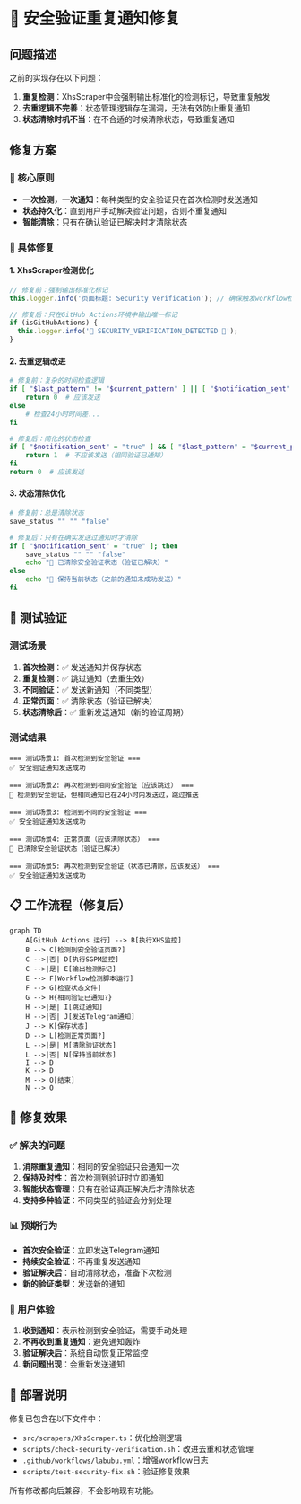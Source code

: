 # 🔧 安全验证重复通知修复

## 问题描述

之前的实现存在以下问题：
1. **重复检测**：XhsScraper中会强制输出标准化的检测标记，导致重复触发
2. **去重逻辑不完善**：状态管理逻辑存在漏洞，无法有效防止重复通知
3. **状态清除时机不当**：在不合适的时候清除状态，导致重复通知

## 修复方案

### 🎯 核心原则
- **一次检测，一次通知**：每种类型的安全验证只在首次检测时发送通知
- **状态持久化**：直到用户手动解决验证问题，否则不重复通知
- **智能清除**：只有在确认验证已解决时才清除状态

### 🔧 具体修复

#### 1. XhsScraper检测优化
```typescript
// 修复前：强制输出标准化标记
this.logger.info('页面标题: Security Verification'); // 确保触发workflow检测

// 修复后：只在GitHub Actions环境中输出唯一标记
if (isGitHubActions) {
  this.logger.info('🔐 SECURITY_VERIFICATION_DETECTED 🔐');
}
```

#### 2. 去重逻辑改进
```bash
# 修复前：复杂的时间检查逻辑
if [ "$last_pattern" != "$current_pattern" ] || [ "$notification_sent" != "true" ]; then
    return 0  # 应该发送
else
    # 检查24小时时间差...
fi

# 修复后：简化的状态检查
if [ "$notification_sent" = "true" ] && [ "$last_pattern" = "$current_pattern" ]; then
    return 1  # 不应该发送（相同验证已通知）
fi
return 0  # 应该发送
```

#### 3. 状态清除优化
```bash
# 修复前：总是清除状态
save_status "" "" "false"

# 修复后：只有在确实发送过通知时才清除
if [ "$notification_sent" = "true" ]; then
    save_status "" "" "false"
    echo "🧹 已清除安全验证状态（验证已解决）"
else
    echo "📝 保持当前状态（之前的通知未成功发送）"
fi
```

## 🧪 测试验证

### 测试场景
1. **首次检测**：✅ 发送通知并保存状态
2. **重复检测**：✅ 跳过通知（去重生效）
3. **不同验证**：✅ 发送新通知（不同类型）
4. **正常页面**：✅ 清除状态（验证已解决）
5. **状态清除后**：✅ 重新发送通知（新的验证周期）

### 测试结果
```
=== 测试场景1: 首次检测到安全验证 ===
✅ 安全验证通知发送成功

=== 测试场景2: 再次检测到相同安全验证（应该跳过） ===
🔕 检测到安全验证，但相同通知已在24小时内发送过，跳过推送

=== 测试场景3: 检测到不同的安全验证 ===
✅ 安全验证通知发送成功

=== 测试场景4: 正常页面（应该清除状态） ===
🧹 已清除安全验证状态（验证已解决）

=== 测试场景5: 再次检测到安全验证（状态已清除，应该发送） ===
✅ 安全验证通知发送成功
```

## 📋 工作流程（修复后）

```mermaid
graph TD
    A[GitHub Actions 运行] --> B[执行XHS监控]
    B --> C[检测到安全验证页面?]
    C -->|否| D[执行SGPM监控]
    C -->|是| E[输出检测标记]
    E --> F[Workflow检测脚本运行]
    F --> G[检查状态文件]
    G --> H{相同验证已通知?}
    H -->|是| I[跳过通知]
    H -->|否| J[发送Telegram通知]
    J --> K[保存状态]
    D --> L[检测正常页面?]
    L -->|是| M[清除验证状态]
    L -->|否| N[保持当前状态]
    I --> D
    K --> D
    M --> O[结束]
    N --> O
```

## 🎯 修复效果

### ✅ 解决的问题
1. **消除重复通知**：相同的安全验证只会通知一次
2. **保持及时性**：首次检测到验证时立即通知
3. **智能状态管理**：只有在验证真正解决后才清除状态
4. **支持多种验证**：不同类型的验证会分别处理

### 📊 预期行为
- **首次安全验证**：立即发送Telegram通知
- **持续安全验证**：不再重复发送通知
- **验证解决后**：自动清除状态，准备下次检测
- **新的验证类型**：发送新的通知

### 🔄 用户体验
1. **收到通知**：表示检测到安全验证，需要手动处理
2. **不再收到重复通知**：避免通知轰炸
3. **验证解决后**：系统自动恢复正常监控
4. **新问题出现**：会重新发送通知

## 🚀 部署说明

修复已包含在以下文件中：
- `src/scrapers/XhsScraper.ts`：优化检测逻辑
- `scripts/check-security-verification.sh`：改进去重和状态管理
- `.github/workflows/labubu.yml`：增强workflow日志
- `scripts/test-security-fix.sh`：验证修复效果

所有修改都向后兼容，不会影响现有功能。
